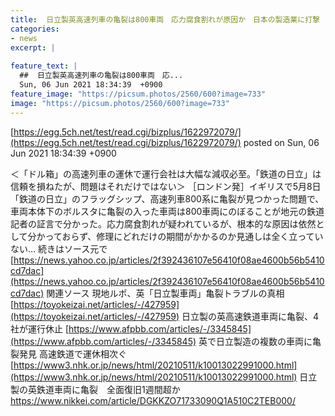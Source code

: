 ```yaml
---
title:  日立製英高速列車の亀裂は800車両　応力腐食割れが原因か　日本の製造業に打撃  
categories:
- news
excerpt: |
  
feature_text: |
  ##  日立製英高速列車の亀裂は800車両　応...
  Sun, 06 Jun 2021 18:34:39  +0900
feature_image: "https://picsum.photos/2560/600?image=733"
image: "https://picsum.photos/2560/600?image=733"
---
```


[https://egg.5ch.net/test/read.cgi/bizplus/1622972079/](https://egg.5ch.net/test/read.cgi/bizplus/1622972079/)
posted on Sun, 06 Jun 2021 18:34:39  +0900

<!--more-->

＜「ドル箱」の高速列車の運休で運行会社は大幅な減収必至。「鉄道の日立」は信頼を損ねたが、問題はそれだけではない＞ ［ロンドン発］イギリスで5月8日「鉄道の日立」のフラッグシップ、高速列車800系に亀裂が見つかった問題で、車両本体下のボルスタに亀裂の入った車両は800車両にのぼることが地元の鉄道記者の証言で分かった。応力腐食割れが疑われているが、根本的な原因は依然として分かっておらず、修理にどれだけの期間がかかるのか見通しは全く立っていない… 続きはソース元で [https://news.yahoo.co.jp/articles/2f392436107e56410f08ae4600b56b5410cd7dac](https://news.yahoo.co.jp/articles/2f392436107e56410f08ae4600b56b5410cd7dac) 関連ソース 現地ルポ、英「日立製車両」亀裂トラブルの真相 [https://toyokeizai.net/articles/-/427959](https://toyokeizai.net/articles/-/427959) 日立製の英高速鉄道車両に亀裂、4社が運行休止 [https://www.afpbb.com/articles/-/3345845](https://www.afpbb.com/articles/-/3345845) 英で日立製造の複数の車両に亀裂発見 高速鉄道で運休相次ぐ [https://www3.nhk.or.jp/news/html/20210511/k10013022991000.html](https://www3.nhk.or.jp/news/html/20210511/k10013022991000.html) 日立製の英鉄道車両に亀裂　全面復旧1週間超か https://www.nikkei.com/article/DGKKZO71733090Q1A510C2TEB000/
